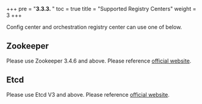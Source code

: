 +++
pre = "<b>3.3.3. </b>"
toc = true
title = "Supported Registry Centers"
weight = 3
+++

Config center and orchestration registry center can use one of below.

## Zookeeper

Please use Zookeeper 3.4.6 and above. Please reference [official website](https://zookeeper.apache.org/).

## Etcd

Please use Etcd V3 and above. Please reference [official website](https://coreos.com/etcd/docs/latest).
